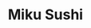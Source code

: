 ---
layout: place
title: Miku Sushi
permalink: /illinois/chicago/miku-sushi.html
stateAbbr: IL
stateName: Illinois
cityName: Chicago
seo:
  type: restaurant
  links: http://www.mikuchicago.com
place_id: ChIJXZFpVBDSD4gRsL98utDkMks
photos:
  - name: >-
      places/ChIJXZFpVBDSD4gRsL98utDkMks/photos/AeeoHcI4TGD_PVfE4mKB37h_L3uxEhikISYS1U2a5ktXXm_Au-Wc5c-CyHEetiopw18zhHcjOpC4YCmSxk5n2GfqkAGUqvKDb4RQ4CRd4yy2iYjOhOU7ndKX3NOhzB2PPLuEtcUkapILJWa2zDwSLqNrcdnsspRLFzRCCVD-pXOdAn0xQdidDamT8xX0G9e5g7FHXYB-8pF273G2ewtzGqKFRx_XBx7mXH7sWfeUHok_IeufDsXIItJZRRUAN4NHjRDtO22BWyJD6-yvBDcUnGDXSGsb0OmSv06I6DdA7n1hmaQ6Bh_JP0sTkxL3qNweZ2QQErj17E99MLykyoEAUsqtfytYNGK0K5xVMpio3hLUPxBUHGm-hRF-LGZ0Ripn49V6xx9YDlBgt3HbIzaAAFB1M3dqCzYiOOlhz8wDMOk8orgwYeY
    widthPx: 3600
    heightPx: 4800
    authorAttributions:
      - displayName: Par Taank
        uri: https://maps.google.com/maps/contrib/108817430639586476418
        photoUri: >-
          https://lh3.googleusercontent.com/a/ACg8ocK6OetVPdDkFLiSVY2JeYPSvbbw9cRXw1ivsJKn9f9a3k6Y4WM=s100-p-k-no-mo
    flagContentUri: >-
      https://www.google.com/local/imagery/report/?cb_client=maps_api_places.places_api&image_key=!1e10!2sCIHM0ogKEICAgIDjgKDQlwE&hl=en-US
    googleMapsUri: >-
      https://www.google.com/maps/place//data=!3m4!1e2!3m2!1sCIHM0ogKEICAgIDjgKDQlwE!2e10!4m2!3m1!1s0x880fd2105469915d:0x4b32e4d0ba7cbfb0
  - name: >-
      places/ChIJXZFpVBDSD4gRsL98utDkMks/photos/AeeoHcKegDAWDBHKKk43fgRaa7umwIw8f2gVsAu_PrpdMcYfBGAeyDXtt6vuvny1FFIETgvNT-5hFZ9jqknBRSqp_FPQhvIU-72qi_NGyI8tGJsF12kU6pkKj3JZGYheabhlfK89SDP-PWqcpSDtFALajge7wlcjCQks2gXjXHNmKSD23M_9OheFAK8jy6IWZM8nTMMwQlZhWgZvhcdX3SyO889ZU7X-2Gpk3NEolffBd7K6ZoLUhcN6YhKd2LfOd_e_VsgmYJkuuJxQGGoqY7dt-XBXdM00NBRPmExNlXI1EbruFMgDb8HU4KAXERo2sBlMmI02ujRUXScaFObsCz6GGzPgP5I6Cm5T42tyR7Jppk3ZjMh1gKqM87jMkhf0_bvh0-aAJ1Q8g99foJV_37gPyAvSZ0MIu5jeEODxt1F6QEcenQ
    widthPx: 4000
    heightPx: 2252
    authorAttributions:
      - displayName: Nicholas Wagner
        uri: https://maps.google.com/maps/contrib/104595485984681517272
        photoUri: >-
          https://lh3.googleusercontent.com/a-/ALV-UjWLN-gMUrYiZ2FansR71YtSJQeBUL1lifbG4F-pYCdnyIYL35M=s100-p-k-no-mo
    flagContentUri: >-
      https://www.google.com/local/imagery/report/?cb_client=maps_api_places.places_api&image_key=!1e10!2sCIHM0ogKEICAgIDLn__CRg&hl=en-US
    googleMapsUri: >-
      https://www.google.com/maps/place//data=!3m4!1e2!3m2!1sCIHM0ogKEICAgIDLn__CRg!2e10!4m2!3m1!1s0x880fd2105469915d:0x4b32e4d0ba7cbfb0
  - name: >-
      places/ChIJXZFpVBDSD4gRsL98utDkMks/photos/AeeoHcKMqoPOQa72-nvEAJMcdsVOai_QZMcilN-AbhXtp4FGPWEjU423zeFdywmGSvGLULTB7gyM0HpcVnkH7Uw5f_UauQSimV11Rxf_855tli8_jtNDTAf1nIItmZJXD45vW-aR3UnyQ0GvuuxiNINQHZeVfX-1xeuH0w7e1i7tEZ6EEgEsqX3GtcSnW3n9EkFhH6wWFkWK8TXhN8OncQxj1llxsHCyp-Wmz7_PPp5n3qPFRmGDH66taJ7WeaniDDe7xAl_SgAK5YCcFyvSXnoh1-nBZ0o-xpY9Wr1bjMscXJxodlJBJAd7AXIWE7GceXHLdoJklbhw01BRSyrDRhlOdR38AehyAp67Cdlcda6-XOBZ59bcmlok8n-9E9Xz2dc2GWDYDPF8Y0wZiTalrkcB5oMTIE_RKaloqXtOCGON4c2XQA
    widthPx: 4032
    heightPx: 2268
    authorAttributions:
      - displayName: Steve V
        uri: https://maps.google.com/maps/contrib/108042297590675107260
        photoUri: >-
          https://lh3.googleusercontent.com/a-/ALV-UjW9iojm__RlTzqF01IXoih8jqquWobrOo0VVNalc_PHarQ4jtj3PQ=s100-p-k-no-mo
    flagContentUri: >-
      https://www.google.com/local/imagery/report/?cb_client=maps_api_places.places_api&image_key=!1e10!2sCIHM0ogKEICAgMCo5vvhUA&hl=en-US
    googleMapsUri: >-
      https://www.google.com/maps/place//data=!3m4!1e2!3m2!1sCIHM0ogKEICAgMCo5vvhUA!2e10!4m2!3m1!1s0x880fd2105469915d:0x4b32e4d0ba7cbfb0
  - name: >-
      places/ChIJXZFpVBDSD4gRsL98utDkMks/photos/AeeoHcIhgYhYGyAh72Iz6seFbb0qa5DL639Tpa8INE1GCfBOi8UqG-Jjy6OPFfSs_gzhOvU5D2Rq_x0yfLkjb5pqTGVAy4325KMF9b2cgyEy8Zkdkt4VuTNXB3MIIsncysA7NxUUpoPYGHLDZIIDwfagUjQqJyRDNF8Q5Wt4yJZs2DbOZIuWmpSYsfgkdWc8U14T5PN1gEKCDV23bWdNrHQUW9PiQ6lJzutllw9XqgDf8eDGthbYhTJELlSBD5Cm4UWvuG_Fj4RCKPXZZflnn87F4EP5JguM9C9oH9mTVfJZ5MpxVOFQ5PJKbqHkvNJxnR-WMPxvdYWjQUt6dVOfU0zwa3Cn6Kf2dzVCt8RepoS0jMsQN02KtTm17PWLCiaLywK-2dfqar4Zjxwa2i6_1D1wBlCB0pmwci20Li3rJkFsyV20JZ_y
    widthPx: 4032
    heightPx: 3024
    authorAttributions:
      - displayName: Sarah Z
        uri: https://maps.google.com/maps/contrib/117768236377137575179
        photoUri: >-
          https://lh3.googleusercontent.com/a-/ALV-UjVIjvdObI6vyTzjp_aHGQswiuVOeFQgzY0-yn8gZSAN3scxTz8=s100-p-k-no-mo
    flagContentUri: >-
      https://www.google.com/local/imagery/report/?cb_client=maps_api_places.places_api&image_key=!1e10!2sCIHM0ogKEICAgIC_3KXA8gE&hl=en-US
    googleMapsUri: >-
      https://www.google.com/maps/place//data=!3m4!1e2!3m2!1sCIHM0ogKEICAgIC_3KXA8gE!2e10!4m2!3m1!1s0x880fd2105469915d:0x4b32e4d0ba7cbfb0
  - name: >-
      places/ChIJXZFpVBDSD4gRsL98utDkMks/photos/AeeoHcKzRI3pRUwTmjHan0JiaSYhGERQABteef6ofWJrWZ2O_Eqc8395HmomAiNpMhtz7NzQa5F0V71Tiv3uNHhgp5OHtw-yrP8_U2A4z5y7MwDKX_IXq1eaxt2N6m_VcsiFa2mfA-FIgnMKdhOvbEC8BALz0ZzdINuvd6SxMvKLVcF-VaAUThdtaQz4QVWClb97TX_joENkQlheoXf7kRHeAI1MG1rA8ALBuceb3wTh4Nrue1ZlDox34KNj2sUGDzVK4oI8zNgXnnJmnrwVn2aV3sVEsFm-XlMuq0d268nV8tQDeVT162eMJkEDVODw1zLrU54g67WTvYC-B55YbHnOYKCdDUUuUM5Wg_nV4Nei_cTZtRsveOM6SHyYe-UPK9lieH1vFFQs9Xswf_nGaYDPaBg8pBX8P67YSxSMJO5Ue1y782oH
    widthPx: 4032
    heightPx: 2268
    authorAttributions:
      - displayName: Steve V
        uri: https://maps.google.com/maps/contrib/108042297590675107260
        photoUri: >-
          https://lh3.googleusercontent.com/a-/ALV-UjW9iojm__RlTzqF01IXoih8jqquWobrOo0VVNalc_PHarQ4jtj3PQ=s100-p-k-no-mo
    flagContentUri: >-
      https://www.google.com/local/imagery/report/?cb_client=maps_api_places.places_api&image_key=!1e10!2sCIHM0ogKEICAgMCo5vvh0AE&hl=en-US
    googleMapsUri: >-
      https://www.google.com/maps/place//data=!3m4!1e2!3m2!1sCIHM0ogKEICAgMCo5vvh0AE!2e10!4m2!3m1!1s0x880fd2105469915d:0x4b32e4d0ba7cbfb0
  - name: >-
      places/ChIJXZFpVBDSD4gRsL98utDkMks/photos/AeeoHcKCT4TioAqLdtpw0eDfd0Ws5J3PrjD4lcoIIJWp_VMGFNcpEn94o8X1Q2_u3tvlIiZ0FGjf105ji2q62jnd_g7DgttzwsVqUZLjbBEkXptmvPdSu6Q_PTjoAqcYZpJTvhiSsS_dB6pWRILRniXeIp0jkxCHtrp3WEvqTKyFu_aSDNotsp1Bn6jBgrlRmZx2yXue69Fgd3wIq9AH9oCz0zkb89gaDWo_yIaZmrwxQxnpDYxDZmpli0fCqhy2e9dnUNTqmm1e9Hc14NWTsDBCOrb-BJRG_W9ndfDdjiHJuAC7-y3LLWzq2V2yxSFZ3VfuWHAxrDN6qHx61-I53QpXvqAzebtiXlIPEeH6OwgE9YteMOTQ32i9FtNrzYajBh155kd8FXSgqBTdfi97v9Ph5EvmHxPTbCdooorRDGVHW7S88A
    widthPx: 3000
    heightPx: 4000
    authorAttributions:
      - displayName: Rochelle Lebovitz
        uri: https://maps.google.com/maps/contrib/101453397693284816045
        photoUri: >-
          https://lh3.googleusercontent.com/a/ACg8ocLJtgg3zVSf9OyGswI2Lu63IzmQyMrulxCAsDA1CKQIrzmM_Q=s100-p-k-no-mo
    flagContentUri: >-
      https://www.google.com/local/imagery/report/?cb_client=maps_api_places.places_api&image_key=!1e10!2sCIHM0ogKEICAgICz-vfqJg&hl=en-US
    googleMapsUri: >-
      https://www.google.com/maps/place//data=!3m4!1e2!3m2!1sCIHM0ogKEICAgICz-vfqJg!2e10!4m2!3m1!1s0x880fd2105469915d:0x4b32e4d0ba7cbfb0
  - name: >-
      places/ChIJXZFpVBDSD4gRsL98utDkMks/photos/AeeoHcKPS15OscLtL2doib7Ieskad5OX8BDtlo9x10YTjs5x2t1jmENUxApFn0IylV1vdqPVDJaU0H0Q0fqznGw3LnILvlEUbUeRW__gN-QsS_G9ZwEt6gBT1hgfDn9OP7kbMWAOlNILYmypDT7ZUqG67KM8UVxYoRsFPIAFEqQ6NwQXok1-4U0xOLtid1wNuHUbm53CuJlkFIDvOsZRaGkCxKjh9MBygglLNDWsIUsKrBjtfGphuPWOb89oIvNa2uxVSGSKDG-WOPtzhtyw7xKi9XMmX5Ti9ZLGPObil21u60gxi2TGNFWgWuyqXvacW0amzlMl1hpXKSvafvhKMD92l7M2Xzd8oVhliD0jLRLiIvgWS29Na4v1zAmhN-nFM5gewCYt9OXy4mM-92YOYXcsD8uJHUVmZoVI1C6I3P8WsMl1mUA
    widthPx: 4800
    heightPx: 3600
    authorAttributions:
      - displayName: Stacy A
        uri: https://maps.google.com/maps/contrib/108251915144164679340
        photoUri: >-
          https://lh3.googleusercontent.com/a-/ALV-UjU_q9WF7wLmK7mkQJQKfKYpF4k6CxMYbDWEPBHV6ixaBcroQH7K=s100-p-k-no-mo
    flagContentUri: >-
      https://www.google.com/local/imagery/report/?cb_client=maps_api_places.places_api&image_key=!1e10!2sCIHM0ogKEICAgIC97r_Y0wE&hl=en-US
    googleMapsUri: >-
      https://www.google.com/maps/place//data=!3m4!1e2!3m2!1sCIHM0ogKEICAgIC97r_Y0wE!2e10!4m2!3m1!1s0x880fd2105469915d:0x4b32e4d0ba7cbfb0
  - name: >-
      places/ChIJXZFpVBDSD4gRsL98utDkMks/photos/AeeoHcI_3DeASk9Ou1f3WSlEWKecyKVwgsSb4U5-CHOnTcFEGkknG3kl1kqLOIIA3zCCcyECujxQT5FHw3GJIwmJ5UiHSPSbgYOfa761hb0sdO_H7UYnLSvBSDpHHEnn0BkElMW_B9RA-sLV3itSmz5wwIUihI2GTRPJG7bYNDM0LmKrARjvZMT_mfN0mva7oFUrv5w51Pycb5mZ08LjnRUmjdqePF2jFK5Rcz6bjk8aWeljI9Hs-L1j_V-q9_FgVpqSfB15rPvA9RCTKW6fAkDKgAHrojPa0ZuKr6ynAeYNAKPVydmZYgWWXxZ-gK_rEMcO2gRGHqVnUzLme3YP2A9URwYt_CCXlaGvM9yEOAh5voWfDHxJpMJPMkN0v8pYvGzT45YHe8rS73D7Gq1cDhWNhxOuOta1qZ53HDgqNbwFxQKSBQ
    widthPx: 3024
    heightPx: 4032
    authorAttributions:
      - displayName: Golf T.
        uri: https://maps.google.com/maps/contrib/104576679222955360757
        photoUri: >-
          https://lh3.googleusercontent.com/a-/ALV-UjWjXlf5s4udLq1Em4uPG3aTcWniMH68X-MT7maLNdqIqjx2ZyZ2=s100-p-k-no-mo
    flagContentUri: >-
      https://www.google.com/local/imagery/report/?cb_client=maps_api_places.places_api&image_key=!1e10!2sCIHM0ogKEICAgICxzv_5VA&hl=en-US
    googleMapsUri: >-
      https://www.google.com/maps/place//data=!3m4!1e2!3m2!1sCIHM0ogKEICAgICxzv_5VA!2e10!4m2!3m1!1s0x880fd2105469915d:0x4b32e4d0ba7cbfb0
  - name: >-
      places/ChIJXZFpVBDSD4gRsL98utDkMks/photos/AeeoHcLbyIMnFCaIxlhkVqjNfYNjNCE3TRbxjxxiYTtwP3kIH60yXcZD83pojrG-xKmoD6aBWlXP4RPyZD01aJqJs2iCUJ3QULfxRBvYdexdS_OPkPntM0Cm2IbWRiHHiPAZP75DD_Bz6b_H5Cz2bNzI55WwkjE7WcKwUHeSycBrr76Pd6rfDclzm9SaoVnbWHfD3LAB3SXHqLhELrlN_002G4ERXSSCpSEhiFXwrM7QgJ1tt1jL9rIpDU-jORmWVw6HHOksYFxgQ8VMhOzXfDRnZ2mo_sefNGllPWq9qryMrpc7Njc1XVosBiUGKk7HJnYrXtgqshK9uPRYIdmjI-l6CId07H4z0gbDZw5Eqpzp4-Dk2Df7SlC6JIKhps2X5v_6V6ycTKHfqRk1oZeNb57iczQBY7v0J9gKQrnL-neqEchYtw
    widthPx: 3024
    heightPx: 4032
    authorAttributions:
      - displayName: Anthony R.
        uri: https://maps.google.com/maps/contrib/117986523906522078014
        photoUri: >-
          https://lh3.googleusercontent.com/a-/ALV-UjUiIw3C_7Y08B-ZtnBPiwQjBZ5BBfvFmwvtWZFJmHcbYkR6lws7QA=s100-p-k-no-mo
    flagContentUri: >-
      https://www.google.com/local/imagery/report/?cb_client=maps_api_places.places_api&image_key=!1e10!2sCIHM0ogKEICAgID_yLq2Jg&hl=en-US
    googleMapsUri: >-
      https://www.google.com/maps/place//data=!3m4!1e2!3m2!1sCIHM0ogKEICAgID_yLq2Jg!2e10!4m2!3m1!1s0x880fd2105469915d:0x4b32e4d0ba7cbfb0
  - name: >-
      places/ChIJXZFpVBDSD4gRsL98utDkMks/photos/AeeoHcIDAFNCEgl9oqTiC0rBa4s74RKi7DeGt_Dz5nu0RyScTIefIbLn3TFGBTGQgCpP6RTPlQ-t5roYRAHHskAXjBN1yu3s8_U2vJNp7wnCEzMrL6x-ErLfqkeVJKdOLI6_36XD4lCqYUXAso-PNDfcKALuMZJKZDKrPTuDsi71gzIdjVtmGEpAMhDtZEKXjQ7ySNSDFhlJZEK1I1l8lRW7CqnSWEpCJ5tFeX7hM-FBS5ZV6ems1pyRluDbECC6evGAR-ed51aOL5DMexWKSHB6rIpmVbja9qoJBXVKL-0uJld-gbs1aygN3LXcoeKfh6xdUARGMwWci9dxoaov_9Baldf3vOlbGDjA67gG4xpzNWKOooMhnCZw4Dyv4KYv-9Fb7HDhHj3XJaaEZdKi23mjwptowiZlqbcybH_iIV852sVthg
    widthPx: 3840
    heightPx: 2160
    authorAttributions:
      - displayName: Nick Oropeza
        uri: https://maps.google.com/maps/contrib/101333617088339272616
        photoUri: >-
          https://lh3.googleusercontent.com/a/ACg8ocJYJwsFIvbx1z04zfIl_dIGKk56qTkNr1r43S9TajK9oPQnKg=s100-p-k-no-mo
    flagContentUri: >-
      https://www.google.com/local/imagery/report/?cb_client=maps_api_places.places_api&image_key=!1e10!2sCIHM0ogKEICAgIDD047UNw&hl=en-US
    googleMapsUri: >-
      https://www.google.com/maps/place//data=!3m4!1e2!3m2!1sCIHM0ogKEICAgIDD047UNw!2e10!4m2!3m1!1s0x880fd2105469915d:0x4b32e4d0ba7cbfb0
address: 4514 N Lincoln Ave, Chicago, IL 60625, USA
street: 4514 N Lincoln Ave
city: Chicago
state: IL
zip: '60625'
country: USA
neighborhood: Lincoln Square
latitude: '41.963544'
longitude: '-87.685470'
accessibility_options:
  wheelchairAccessibleEntrance: true
  wheelchairAccessibleRestroom: true
  wheelchairAccessibleSeating: true
business_status: OPERATIONAL
name: Miku Sushi
google_maps_links:
  directionsUri: >-
    https://www.google.com/maps/dir//''/data=!4m7!4m6!1m1!4e2!1m2!1m1!1s0x880fd2105469915d:0x4b32e4d0ba7cbfb0!3e0
  placeUri: https://maps.google.com/?cid=5418644886813196208
  writeAReviewUri: >-
    https://www.google.com/maps/place//data=!4m3!3m2!1s0x880fd2105469915d:0x4b32e4d0ba7cbfb0!12e1
  reviewsUri: >-
    https://www.google.com/maps/place//data=!4m4!3m3!1s0x880fd2105469915d:0x4b32e4d0ba7cbfb0!9m1!1b1
  photosUri: >-
    https://www.google.com/maps/place//data=!4m3!3m2!1s0x880fd2105469915d:0x4b32e4d0ba7cbfb0!10e5
primary_type: Japanese Restaurant
opening_hours:
  regular: null
  current: null
secondary_opening_hours:
  regular:
    weekdayDescriptions: null
    type: null
  current:
    weekdayDescriptions: null
    type: null
phone: (773) 654-1277
price_level: PRICE_LEVEL_MODERATE
price_range: $20 &ndash; $30
rating: '4.4'
rating_count: 0
website: http://www.mikuchicago.com
description: >-
  Explore Miku Sushi in Chicago, IL$$$Miku Sushi in Chicago, IL, stands out as a
  cozy spot for enjoying authentic Japanese flavors, featuring an array of
  creative sushi rolls and small plates that highlight fresh ingredients. This
  welcoming restaurant offers a comfortable dining experience with options like
  ramen and unique skewers, making it a go-to choice for those seeking sushi
  places near me in a vibrant neighborhood. Happy-hour specials add extra
  appeal, providing affordable ways to sample top-rated sushi and Japanese
  dishes without breaking the bank. Accessibility features, such as
  wheelchair-friendly entrances and seating, ensure everyone can enjoy the
  inviting atmosphere, while outdoor options enhance the overall vibe for casual
  meals. Whether you're in the mood for innovative rolls or classic favorites,
  this spot delivers a satisfying blend of quality and variety that keeps locals
  coming back.
generative_summary: >-
  Explore Miku Sushi in Chicago, IL$$$Miku Sushi in Chicago, IL, stands out as a
  cozy spot for enjoying authentic Japanese flavors, featuring an array of
  creative sushi rolls and small plates that highlight fresh ingredients. This
  welcoming restaurant offers a comfortable dining experience with options like
  ramen and unique skewers, making it a go-to choice for those seeking sushi
  places near me in a vibrant neighborhood. Happy-hour specials add extra
  appeal, providing affordable ways to sample top-rated sushi and Japanese
  dishes without breaking the bank. Accessibility features, such as
  wheelchair-friendly entrances and seating, ensure everyone can enjoy the
  inviting atmosphere, while outdoor options enhance the overall vibe for casual
  meals. Whether you're in the mood for innovative rolls or classic favorites,
  this spot delivers a satisfying blend of quality and variety that keeps locals
  coming back.
generative_disclosure: Summarized by AI using the Grok-3-Mini model.
reviews:
  - name: >-
      places/ChIJXZFpVBDSD4gRsL98utDkMks/reviews/ChZDSUhNMG9nS0VJQ0FnTUNnOHFPQUt3EAE
    relativePublishTimeDescription: a month ago
    rating: 2
    text:
      text: >-
        I was so excited to try this spot and it was a huge disappointment!


        We had reservations for 815pm and we didn't get seated until 840ish
        (other folks were in this situation too, there was a long line). Then
        once we got seated we waited some more then finally they took our
        orders. The food came out fast. We ordered the skewers: alligator and
        squid (very delicious).


        The sushi was alright; not memorable. Better places in the city


        The ramen was pretty good!!


        Overall, it was a mediocre dining experience and it just started out
        stressful.
      languageCode: en
    originalText:
      text: >-
        I was so excited to try this spot and it was a huge disappointment!


        We had reservations for 815pm and we didn't get seated until 840ish
        (other folks were in this situation too, there was a long line). Then
        once we got seated we waited some more then finally they took our
        orders. The food came out fast. We ordered the skewers: alligator and
        squid (very delicious).


        The sushi was alright; not memorable. Better places in the city


        The ramen was pretty good!!


        Overall, it was a mediocre dining experience and it just started out
        stressful.
      languageCode: en
    authorAttribution:
      displayName: Tigui Tigui
      uri: https://www.google.com/maps/contrib/112692994163569836524/reviews
      photoUri: >-
        https://lh3.googleusercontent.com/a/ACg8ocJq-IX3uKekgCnJuk2avK7DcFAo9aUBKrHK5s6Eh7KasABe2RLL=s128-c0x00000000-cc-rp-mo-ba3
    publishTime: '2025-02-15T20:01:14.305237Z'
    flagContentUri: >-
      https://www.google.com/local/review/rap/report?postId=ChZDSUhNMG9nS0VJQ0FnTUNnOHFPQUt3EAE&d=17924085&t=1
    googleMapsUri: >-
      https://www.google.com/maps/reviews/data=!4m6!14m5!1m4!2m3!1sChZDSUhNMG9nS0VJQ0FnTUNnOHFPQUt3EAE!2m1!1s0x880fd2105469915d:0x4b32e4d0ba7cbfb0
  - name: >-
      places/ChIJXZFpVBDSD4gRsL98utDkMks/reviews/ChdDSUhNMG9nS0VJQ0FnSURfMTh1T3J3RRAB
    relativePublishTimeDescription: 2 months ago
    rating: 5
    text:
      text: >-
        I walked in at the most improbable time - 3pm in a Monday for lunch -
        and this place feeds me so well that I feel obligated to leave this
        review. The eel, tuna, and basic salmon rolls are all top notch with
        fresh fish, perfectly cooked sushi rice, and just the right combo of
        flavors. The waitress is also attentive even when I am literally the
        only person in the restaurant. Love it so much.
      languageCode: en
    originalText:
      text: >-
        I walked in at the most improbable time - 3pm in a Monday for lunch -
        and this place feeds me so well that I feel obligated to leave this
        review. The eel, tuna, and basic salmon rolls are all top notch with
        fresh fish, perfectly cooked sushi rice, and just the right combo of
        flavors. The waitress is also attentive even when I am literally the
        only person in the restaurant. Love it so much.
      languageCode: en
    authorAttribution:
      displayName: Jade Peng
      uri: https://www.google.com/maps/contrib/114856096696862220288/reviews
      photoUri: >-
        https://lh3.googleusercontent.com/a/ACg8ocKlCEql-NrNh-N1wfMa0uDaWtJ-4XNNCYBlzFCTFPT1fZSYZw=s128-c0x00000000-cc-rp-mo
    publishTime: '2025-01-28T00:33:09.376784Z'
    flagContentUri: >-
      https://www.google.com/local/review/rap/report?postId=ChdDSUhNMG9nS0VJQ0FnSURfMTh1T3J3RRAB&d=17924085&t=1
    googleMapsUri: >-
      https://www.google.com/maps/reviews/data=!4m6!14m5!1m4!2m3!1sChdDSUhNMG9nS0VJQ0FnSURfMTh1T3J3RRAB!2m1!1s0x880fd2105469915d:0x4b32e4d0ba7cbfb0
  - name: >-
      places/ChIJXZFpVBDSD4gRsL98utDkMks/reviews/ChZDSUhNMG9nS0VJQ0FnSURfeUxxMkJnEAE
    relativePublishTimeDescription: 2 months ago
    rating: 3
    text:
      text: >-
        Pretty place. Service was fast. But unless you're here for the happy
        hour half-price menu (come before 6pm); it's not worth it. Much of the
        menu is overpriced and everything tasted only okay.
      languageCode: en
    originalText:
      text: >-
        Pretty place. Service was fast. But unless you're here for the happy
        hour half-price menu (come before 6pm); it's not worth it. Much of the
        menu is overpriced and everything tasted only okay.
      languageCode: en
    authorAttribution:
      displayName: Anthony R.
      uri: https://www.google.com/maps/contrib/117986523906522078014/reviews
      photoUri: >-
        https://lh3.googleusercontent.com/a-/ALV-UjUiIw3C_7Y08B-ZtnBPiwQjBZ5BBfvFmwvtWZFJmHcbYkR6lws7QA=s128-c0x00000000-cc-rp-mo-ba4
    publishTime: '2025-01-21T04:09:51.757062Z'
    flagContentUri: >-
      https://www.google.com/local/review/rap/report?postId=ChZDSUhNMG9nS0VJQ0FnSURfeUxxMkJnEAE&d=17924085&t=1
    googleMapsUri: >-
      https://www.google.com/maps/reviews/data=!4m6!14m5!1m4!2m3!1sChZDSUhNMG9nS0VJQ0FnSURfeUxxMkJnEAE!2m1!1s0x880fd2105469915d:0x4b32e4d0ba7cbfb0
  - name: >-
      places/ChIJXZFpVBDSD4gRsL98utDkMks/reviews/ChZDSUhNMG9nS0VJQ0FnSUNyaDQtY2N3EAE
    relativePublishTimeDescription: 9 months ago
    rating: 4
    text:
      text: >-
        Love this local place! I come here frequently by myself when I want a
        chill and tasty lunch. Their happy hour rolls are insanely well priced
        and super creative! Their outdoor dining is cozy and a great spot to
        people watch. I also enjoy sitting inside at the bar and watching the
        chefs do their magic. The staff is consistently friendly and they work
        really hard. Fortunate to have a stellar place like this in the
        neighborhood!
      languageCode: en
    originalText:
      text: >-
        Love this local place! I come here frequently by myself when I want a
        chill and tasty lunch. Their happy hour rolls are insanely well priced
        and super creative! Their outdoor dining is cozy and a great spot to
        people watch. I also enjoy sitting inside at the bar and watching the
        chefs do their magic. The staff is consistently friendly and they work
        really hard. Fortunate to have a stellar place like this in the
        neighborhood!
      languageCode: en
    authorAttribution:
      displayName: Chelsea Woodmansee
      uri: https://www.google.com/maps/contrib/101605016730864877256/reviews
      photoUri: >-
        https://lh3.googleusercontent.com/a-/ALV-UjUIW6IRjweg85nDYf2IPcyBEcxNPLihSHr7YR8TXBEBXjQMOO2v=s128-c0x00000000-cc-rp-mo-ba4
    publishTime: '2024-07-11T18:37:00.822770Z'
    flagContentUri: >-
      https://www.google.com/local/review/rap/report?postId=ChZDSUhNMG9nS0VJQ0FnSUNyaDQtY2N3EAE&d=17924085&t=1
    googleMapsUri: >-
      https://www.google.com/maps/reviews/data=!4m6!14m5!1m4!2m3!1sChZDSUhNMG9nS0VJQ0FnSUNyaDQtY2N3EAE!2m1!1s0x880fd2105469915d:0x4b32e4d0ba7cbfb0
  - name: >-
      places/ChIJXZFpVBDSD4gRsL98utDkMks/reviews/ChdDSUhNMG9nS0VJQ0FnSUNIc2Vqdm93RRAB
    relativePublishTimeDescription: 7 months ago
    rating: 5
    text:
      text: >-
        First stop here and will definitely  be back! LOVED the scallop hot
        plate. Also really liked the ocean Sundae roll and dragon rolls. Our
        party also got a spicy tuna roll and a chicken teriyaki  plate. The
        teriyaki  sauce was delicious and was a big portion for just $18.
        Overall spent around $70 and was very pleased with taste and service!
      languageCode: en
    originalText:
      text: >-
        First stop here and will definitely  be back! LOVED the scallop hot
        plate. Also really liked the ocean Sundae roll and dragon rolls. Our
        party also got a spicy tuna roll and a chicken teriyaki  plate. The
        teriyaki  sauce was delicious and was a big portion for just $18.
        Overall spent around $70 and was very pleased with taste and service!
      languageCode: en
    authorAttribution:
      displayName: Becky Wethington
      uri: https://www.google.com/maps/contrib/112978432543077973667/reviews
      photoUri: >-
        https://lh3.googleusercontent.com/a/ACg8ocJZYfBcIU9Hi_kUhfN9rfWG4usFSWr2hkc2AvDnC3ARSH4=s128-c0x00000000-cc-rp-mo-ba5
    publishTime: '2024-09-06T00:04:00.421644Z'
    flagContentUri: >-
      https://www.google.com/local/review/rap/report?postId=ChdDSUhNMG9nS0VJQ0FnSUNIc2Vqdm93RRAB&d=17924085&t=1
    googleMapsUri: >-
      https://www.google.com/maps/reviews/data=!4m6!14m5!1m4!2m3!1sChdDSUhNMG9nS0VJQ0FnSUNIc2Vqdm93RRAB!2m1!1s0x880fd2105469915d:0x4b32e4d0ba7cbfb0
review_summary: >-
  Customer Feedback on Miku Sushi$$$Folks often rave about the fresh sushi rolls
  and creative specials at this spot, noting how the flavors really hit the mark
  for a satisfying Japanese meal. Many appreciate the solid happy-hour deals
  that make it easy to try a variety of dishes without overspending, along with
  friendly service that keeps things relaxed and enjoyable. While some mention
  occasional waits during busy times or concerns about pricing for certain
  items, the overall experience tends to lean positive with highlights on
  generous portions and tasty options like ramen and skewers. It's clear that
  diners value the neighborhood feel and accessibility, making it a reliable
  pick for groups or solo visits when craving top-rated sushi. All in all, this
  place earns praise for its welcoming vibe, though timing your visit right can
  help avoid any minor hiccups for a smoother experience.
review_disclosure: Summarized by AI using the Grok-3-Mini model.
parking_options:
  paidParkingLot: true
  freeStreetParking: true
  paidStreetParking: true
  valetParking: false
payment_options:
  acceptsCreditCards: true
  acceptsDebitCards: true
  acceptsCashOnly: false
  acceptsNfc: true
allow_dogs: null
curbside_pickup: null
delivery: true
dine_in: true
good_for_children: null
good_for_groups: true
good_for_sports: false
live_music: false
menu_for_children: false
outdoor_seating: true
reservable: true
restroom: true
serves_beer: true
serves_breakfast: false
serves_brunch: false
serves_cocktails: true
serves_coffee: null
serves_dinner: true
serves_dessert: true
serves_lunch: true
serves_vegetarian_food: true
serves_wine: true
takeout: true
update_category: pro
places_description: >-
  An extensive Japanese menu of creative maki rolls, small plates, ramen,
  unusual skewers & more.

---